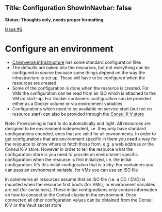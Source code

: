 Title: Configuration
ShowInNavbar: false
---

**Status: Thoughts only, needs proper formatting**

[Issue #6](https://github.com/Calvinverse/calvinverse.docs/issues/6)

# Configure an environment

* [Calvinverse.Infrastructure](https://github.com/Calvinverse/calvinverse.infrastructure)
  has some standard configuration files
* The defaults are baked into the resources, but not everything can be
  configured in source because some things depend on the way the infrastructure
  is set up. Those will have to be configured when the resources are created.
* Some of the configuration is done when the resource is created. For VMs the
  configuration can be read from an ISO which is attached to the VM on start-up.
  For Docker containers configuration can be provided either as a Docker volume
  or via environment variables
* Configurations which need to be available on service start (but not on resource
  start) can also be provided through the [Consul K-V store]()

Note: Provisioning is hard to do automatically and right. All resources are
designed to be environment-independent,
i.e. they only have standard configurations encoded, ones that are valid for all
environments. In order to get configurations that are environment specific in them
you need a way for the resource to know where to fetch those from, e.g.
a web address or the Consul K-V store. However in order to tell the resource
what the configuration store is you need to provide an environment specific
configuration when the resource is first initialized, i.e. the initial
configuration. It's this initial configuration that is tricky. For containers
you can pass an environment variable, for VMs you can use an ISO file

In calvinverse all resources assume that an ISO file (i.e. a CD / DVD) is mounted
when the resource first boots (for VMs), or environment variables are set
(for containers). These initial configurations only contain information on
how to connect to the Consul cluster in the environment. Once connected
all other configuration values can be obtained from the Consul K-V or the
Vault secret store
